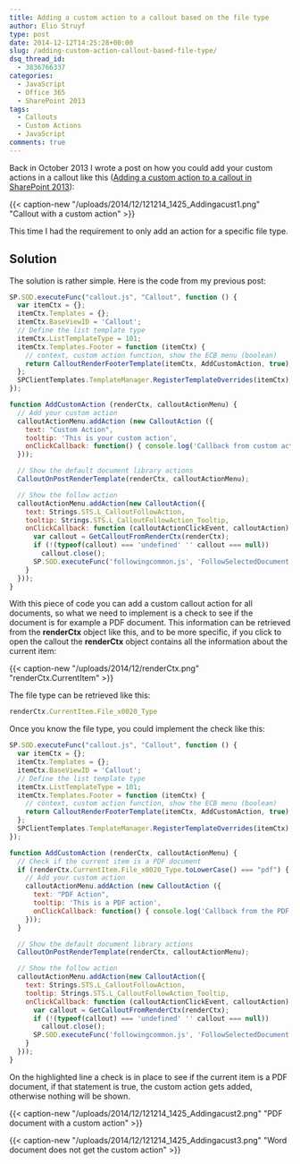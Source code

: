 ```yaml
---
title: Adding a custom action to a callout based on the file type
author: Elio Struyf
type: post
date: 2014-12-12T14:25:28+00:00
slug: /adding-custom-action-callout-based-file-type/
dsq_thread_id:
  - 3836766337
categories:
  - JavaScript
  - Office 365
  - SharePoint 2013
tags:
  - Callouts
  - Custom Actions
  - JavaScript
comments: true
---
```


Back in October 2013 I wrote a post on how you could add your custom actions in a callout like this ([Adding a custom action to a callout in SharePoint 2013](https://www.eliostruyf.com/adding-a-custom-action-to-a-callout-in-sharepoint-2013/ "https://www.eliostruyf.com/adding-a-custom-action-to-a-callout-in-sharepoint-2013/")):

{{< caption-new "/uploads/2014/12/121214_1425_Addingacust1.png" "Callout with a custom action" >}}

This time I had the requirement to only add an action for a specific file type.

## Solution

The solution is rather simple. Here is the code from my previous post:

```javascript
SP.SOD.executeFunc("callout.js", "Callout", function () {
  var itemCtx = {};
  itemCtx.Templates = {};
  itemCtx.BaseViewID = 'Callout';
  // Define the list template type
  itemCtx.ListTemplateType = 101;
  itemCtx.Templates.Footer = function (itemCtx) {
    // context, custom action function, show the ECB menu (boolean)
    return CalloutRenderFooterTemplate(itemCtx, AddCustomAction, true);
  };
  SPClientTemplates.TemplateManager.RegisterTemplateOverrides(itemCtx);
});

function AddCustomAction (renderCtx, calloutActionMenu) {  
  // Add your custom action
  calloutActionMenu.addAction (new CalloutAction ({
    text: "Custom Action",
    tooltip: 'This is your custom action',
    onClickCallback: function() { console.log('Callback from custom action'); }
  }));

  // Show the default document library actions
  CalloutOnPostRenderTemplate(renderCtx, calloutActionMenu);

  // Show the follow action
  calloutActionMenu.addAction(new CalloutAction({
    text: Strings.STS.L_CalloutFollowAction,
    tooltip: Strings.STS.L_CalloutFollowAction_Tooltip,
    onClickCallback: function (calloutActionClickEvent, calloutAction) {
      var callout = GetCalloutFromRenderCtx(renderCtx);
      if (!(typeof(callout) === 'undefined' '' callout === null))
        callout.close();
      SP.SOD.executeFunc('followingcommon.js', 'FollowSelectedDocument', function() { FollowSelectedDocument(renderCtx); });
    }
  }));
}
```

With this piece of code you can add a custom callout action for all documents, so what we need to implement is a check to see if the document is for example a PDF document. This information can be retrieved from the **renderCtx** object like this, and to be more specific, if you click to open the callout the **renderCtx** object contains all the information about the current item:

{{< caption-new "/uploads/2014/12/renderCtx.png" "renderCtx.CurrentItem" >}}

The file type can be retrieved like this:

```javascript
renderCtx.CurrentItem.File_x0020_Type
```

Once you know the file type, you could implement the check like this:

```javascript
SP.SOD.executeFunc("callout.js", "Callout", function () {
  var itemCtx = {};
  itemCtx.Templates = {};
  itemCtx.BaseViewID = 'Callout';
  // Define the list template type
  itemCtx.ListTemplateType = 101;
  itemCtx.Templates.Footer = function (itemCtx) {
    // context, custom action function, show the ECB menu (boolean)
    return CalloutRenderFooterTemplate(itemCtx, AddCustomAction, true);
  };
  SPClientTemplates.TemplateManager.RegisterTemplateOverrides(itemCtx);
});

function AddCustomAction (renderCtx, calloutActionMenu) { 
  // Check if the current item is a PDF document
  if (renderCtx.CurrentItem.File_x0020_Type.toLowerCase() === "pdf") {
    // Add your custom action
    calloutActionMenu.addAction (new CalloutAction ({
      text: "PDF Action",
      tooltip: 'This is a PDF action',
      onClickCallback: function() { console.log('Callback from the PDF action'); }
    }));
  }

  // Show the default document library actions
  CalloutOnPostRenderTemplate(renderCtx, calloutActionMenu);

  // Show the follow action
  calloutActionMenu.addAction(new CalloutAction({
    text: Strings.STS.L_CalloutFollowAction,
    tooltip: Strings.STS.L_CalloutFollowAction_Tooltip,
    onClickCallback: function (calloutActionClickEvent, calloutAction) {
      var callout = GetCalloutFromRenderCtx(renderCtx);
      if (!(typeof(callout) === 'undefined' '' callout === null))
        callout.close();
      SP.SOD.executeFunc('followingcommon.js', 'FollowSelectedDocument', function() { FollowSelectedDocument(renderCtx); });
    }
  }));
}
```

On the highlighted line a check is in place to see if the current item is a PDF document, if that statement is true, the custom action gets added, otherwise nothing will be shown.

{{< caption-new "/uploads/2014/12/121214_1425_Addingacust2.png" "PDF document with a custom action" >}}

{{< caption-new "/uploads/2014/12/121214_1425_Addingacust3.png" "Word document does not get the custom action" >}}